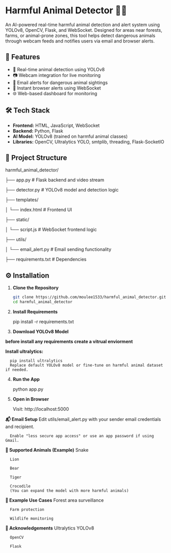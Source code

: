 # Harmful Animal Detector 🐍🦁

An AI-powered real-time harmful animal detection and alert system using YOLOv8, OpenCV, Flask, and WebSocket. Designed for areas near forests, farms, or animal-prone zones, this tool helps detect dangerous animals through webcam feeds and notifies users via email and browser alerts.

## 🔧 Features

- 🧠 Real-time animal detection using YOLOv8
- 📷 Webcam integration for live monitoring
- 📩 Email alerts for dangerous animal sightings
- 🔔 Instant browser alerts using WebSocket
- 🌐 Web-based dashboard for monitoring

## 🛠️ Tech Stack

- **Frontend:** HTML, JavaScript, WebSocket
- **Backend:** Python, Flask
- **AI Model:** YOLOv8 (trained on harmful animal classes)
- **Libraries:** OpenCV, Ultralytics YOLO, smtplib, threading, Flask-SocketIO

## 📁 Project Structure

harmful_animal_detector/

├── app.py # Flask backend and video stream

├── detector.py # YOLOv8 model and detection logic

├── templates/

│ └── index.html # Frontend UI

├── static/

│ └── script.js # WebSocket frontend logic

├── utils/

│ └── email_alert.py # Email sending functionality

├── requirements.txt # Dependencies


## ⚙️ Installation

1. **Clone the Repository**
   ```bash
   git clone https://github.com/moulee1533/harmful_animal_detector.git
   cd harmful_animal_detector

2. **Install Requirements**


   pip install -r requirements.txt
   
3. **Download YOLOv8 Model**

**before install any requirements create a vitrual enviorment**


**Install ultralytics:**
   
      pip install ultralytics
      Replace default YOLOv8 model or fine-tune on harmful animal dataset if needed.

4. **Run the App**

      python app.py

5. **Open in Browser**

      Visit: http://localhost:5000

**📬 Email Setup**
      Edit utils/email_alert.py with your sender email credentials and recipient.
      
      Enable "less secure app access" or use an app password if using Gmail.

**📸 Supported Animals (Example)**
      Snake
      
      Lion
      
      Bear
      
      Tiger
      
      Crocodile
      (You can expand the model with more harmful animals)
   
**🧪 Example Use Cases**
      Forest area surveillance
      
      Farm protection
      
      Wildlife monitoring

**🙌 Acknowledgements**
      Ultralytics YOLOv8
      
      OpenCV
      
      Flask
